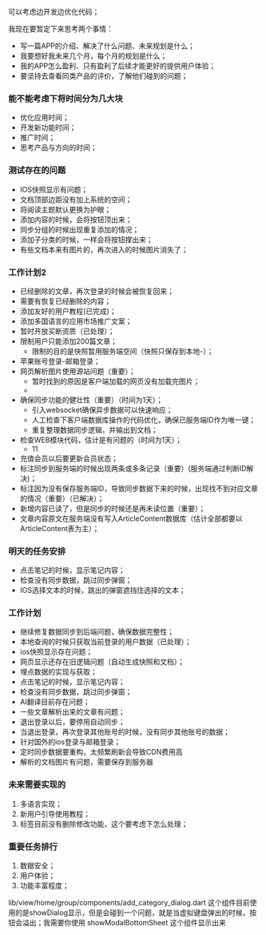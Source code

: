 

可以考虑边开发边优化代码；



我现在要暂定下来思考两个事情：
- 写一篇APP的介绍、解决了什么问题、未来规划是什么；
- 我要想好我未来几个月，每个月的规划是什么；
- 我的APP怎么盈利、只有盈利了后续才能更好的提供用户体验；
- 要坚持去查看同类产品的评价，了解他们碰到的问题；




### 能不能考虑下将时间分为几大块 
- 优化应用时间；
- 开发新功能时间；
- 推广时间；
- 思考产品与方向的时间；


### 测试存在的问题
- IOS快照显示有问题；
- 文档顶部边距没有加上系统的空间；
- 将阅读主题默认更换为护眼；
- 添加内容的时候，会将按钮顶出来；
- 同步分组的时候出现重复添加的情况；
- 添加子分类的时候，一样会将按钮撑出来；
- 有些文档本来有图片的，再次进入的时候图片消失了；



### 工作计划2
- 已经删除的文章，再次登录的时候会被恢复回来；
- 需要有恢复已经删除的内容；
- 添加友好的用户教程(已完成)；
- 添加多国语言的应用市场推广文案；
- 暂时开放买断资质（已处理）；
- 限制用户只能添加200篇文章；
    - 限制的目的是快照暂用服务端空间（快照只保存到本地-）；
- 苹果账号登录-邮箱登录；
- 网页解析图片使用源站问题（重要）；
  - 暂时找到的原因是客户端加载的网页没有加载完图片；
  - 
- 确保同步功能的健壮性（重要）（时间为1天）；
  - 引入websocket确保异步数据可以快速响应；
  - 人工检查下客户端数据库操作的代码优化，确保已服务端ID作为唯一键；
  - 重复整理数据同步逻辑，并输出到文档；
- 检查WEB模块代码，估计是有问题的（时间为1天）；
  - 11
- 充值会员以后要更新会员状态；
- 标注同步到服务端的时候出现两条或多条记录（重要）(服务端通过判断ID解决)；
- 标注因为没有保存服务端ID，导致同步数据下来的时候，出现找不到对应文章的情况（重要）（已解决）；
- 新增内容已读了，但是同步的时候还是再未读位置（重要）； 
- 文章内容原文在服务端没有写入ArticleContent数据库（估计全部都要以ArticleContent表为主）； 



### 明天的任务安排
- 点击笔记的时候，显示笔记内容；
- 检查没有同步数据，跳过同步弹窗；
- IOS选择文本的时候，跳出的弹窗遮挡住选择的文本；



### 工作计划
- 继续修复数据同步到后端问题，确保数据完整性；
- 本地查询的时候只获取当前登录的用户数据（已处理）；
- ios快照显示存在问题；
- 网页显示还存在旧逻辑问题（自动生成快照和文档）；
- 埋点数据的实现与获取；
- 点击笔记的时候，显示笔记内容；
- 检查没有同步数据，跳过同步弹窗；
- AI翻译目前存在问题；
- 一些文章解析出来的文章有问题；
- 退出登录以后，要停用自动同步；
- 当退出登录，再次登录其他账号的时候，没有同步其他账号的数据；
- 针对国外的ios登录与邮箱登录；
- 定时同步数据要重构，太频繁刷新会导致CDN费用高
- 解析的文档图片有问题，需要保存到服务器



### 未来需要实现的
1. 多语言实现；
2. 新用户引导使用教程；
3. 标签目前没有删除修改功能，这个要考虑下怎么处理；


### 重要任务排行
1. 数据安全；
2. 用户体验；
3. 功能丰富程度；



lib/view/home/group/components/add_category_dialog.dart
这个组件目前使用的是showDialog显示，但是会碰到一个问题，就是当虚拟键盘弹出的时候，按钮会溢出；我需要你使用
showModalBottomSheet 这个组件显示出来